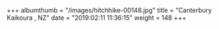 +++
albumthumb = "/images/hitchhike-00148.jpg"
title = "Canterbury Kaikoura , NZ"
date = "2019:02:11 11:36:15"
weight = 148
+++